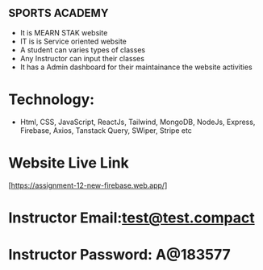 ## SPORTS ACADEMY
* It is MEARN STAK website
* IT is is Service oriented website
* A student can varies types of classes 
* Any Instructor can input their classes
* It has a Admin dashboard for their maintainance the website activities
# Technology:
* Html, CSS, JavaScript, ReactJs, Tailwind, MongoDB, NodeJs, Express, Firebase, Axios, Tanstack Query, SWiper, Stripe etc
# Website Live Link
[https://assignment-12-new-firebase.web.app/]


# Instructor Email:test@test.compact
# Instructor Password: A@183577
